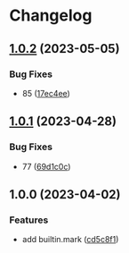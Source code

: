 # Changelog

## [1.0.2](https://github.com/Cassin01/wf.nvim/compare/v1.0.1...v1.0.2) (2023-05-05)


### Bug Fixes

* 85 ([17ec4ee](https://github.com/Cassin01/wf.nvim/commit/17ec4ee704be4f2e1391d263ee436ce2b39986a6))

## [1.0.1](https://github.com/Cassin01/wf.nvim/compare/v1.0.0...v1.0.1) (2023-04-28)


### Bug Fixes

* 77 ([69d1c0c](https://github.com/Cassin01/wf.nvim/commit/69d1c0cc0f550bb8766c84d2d635c618cb7a1004))

## 1.0.0 (2023-04-02)


### Features

* add builtin.mark ([cd5c8f1](https://github.com/Cassin01/wf.nvim/commit/cd5c8f1a085d053ecd1f130f5b8fd4a79c0f7cfa))
